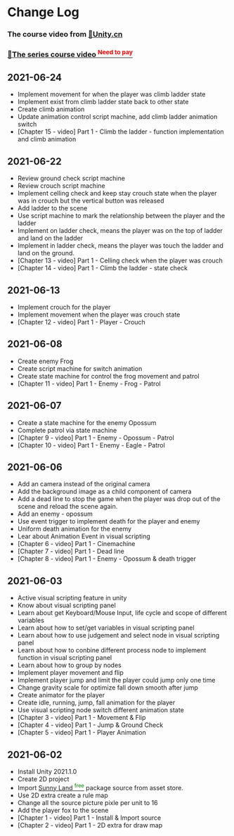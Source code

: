 # Change Log

### The course video from [🔗Unity.cn](https://learn.u3d.cn/)

### [🔗The series course video <sup style="color:red">Need to pay</sup>](https://learn.u3d.cn/tutorial/Visual-Scripting)

## 2021-06-24
- Implement movement for when the player was climb ladder state
- Implement exist from climb ladder state back to other state
- Create climb animation
- Update animation control script machine, add climb ladder animation switch
- [Chapter 15 - video] Part 1 - Climb the ladder - function implementation and climb animation


## 2021-06-22
- Review ground check script machine
- Review crouch script machine
- Implement celling check and keep stay crouch state when the player was in crouch but the vertical button was released
- Add ladder to the scene
- Use script machine to mark the relationship between the player and the ladder
- Implement on ladder check, means the player was on the top of ladder and land on the ladder
- Implement in ladder check, means the player was touch the ladder and land on the ground.
- [Chapter 13 - video] Part 1 - Celling check when the player was crouch
- [Chapter 14 - video] Part 1 - Climb the ladder - state check


## 2021-06-13
- Implement crouch for the player
- Implement movement when the player was crouch state
- [Chapter 12 - video] Part 1 - Player - Crouch


## 2021-06-08
- Create enemy Frog
- Create script machine for switch animation
- Create state machine for control the frog movement and patrol
- [Chapter 11 - video] Part 1 - Enemy - Frog - Patrol


## 2021-06-07
- Create a state machine for the enemy Opossum
- Complete patrol via state machine
- [Chapter 9 - video] Part 1 - Enemy - Opossum - Patrol
- [Chapter 10 - video] Part 1 - Enemy - Eagle - Patrol


## 2021-06-06
- Add an camera instead of the original camera
- Add the background image as a child component of camera
- Add a dead line to stop the game when the player was drop out of the scene and reload the scene again.
- Add an enemy - opossum
- Use event trigger to implement death for the player and enemy
- Uniform death animation for the enemy
- Lear about Animation Event in visual scripting
- [Chapter 6 - video] Part 1 - Cinemachine
- [Chapter 7 - video] Part 1 - Dead line
- [Chapter 8 - video] Part 1 - Enemy - Opossum & death trigger


## 2021-06-03
- Active visual scripting feature in unity
- Know about visual scripting panel
- Learn about get Keyboard/Mouse Input, life cycle and scope of different variables
- Learn about how to set/get variables in visual scripting panel
- Learn about how to use judgement and select node in visual scripting panel
- Learn about how to conbine different process node to implement function in visual scripting panel
- Learn about how to group by nodes
- Implement player movement and flip
- Implement player jump and limit the player could jump only one time
- Change gravity scale for optimize fall down smooth after jump
- Create animator for the player
- Create idle, running, jump, fall animation for the player 
- Use visual scripting node switch different animation state
- [Chapter 3 - video] Part 1 - Movement & Flip
- [Chapter 4 - video] Part 1 - Jump & Ground Check
- [Chapter 5 - video] Part 1 - Player Animation


## 2021-06-02
- Install Unity 2021.1.0
- Create 2D project
- Import [Sunny Land <sup style="color:green">free</sup>](https://assetstore.unity.com/packages/2d/characters/sunny-land-103349) package source from asset store.
- Use 2D extra create a rule map
- Change all the source picture pixle per unit to 16
- Add the player fox to the scene
- [Chapter 1 - video] Part 1 - Install & Import source
- [Chapter 2 - video] Part 1 - 2D extra for draw map
